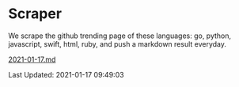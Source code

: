 # Scraper

We scrape the github trending page of these languages: go, python, javascript, swift, html, ruby, and push a markdown result everyday.

[2021-01-17.md](https://github.com/henson/Scraper/blob/master/2021-01-17.md)

Last Updated: 2021-01-17 09:49:03